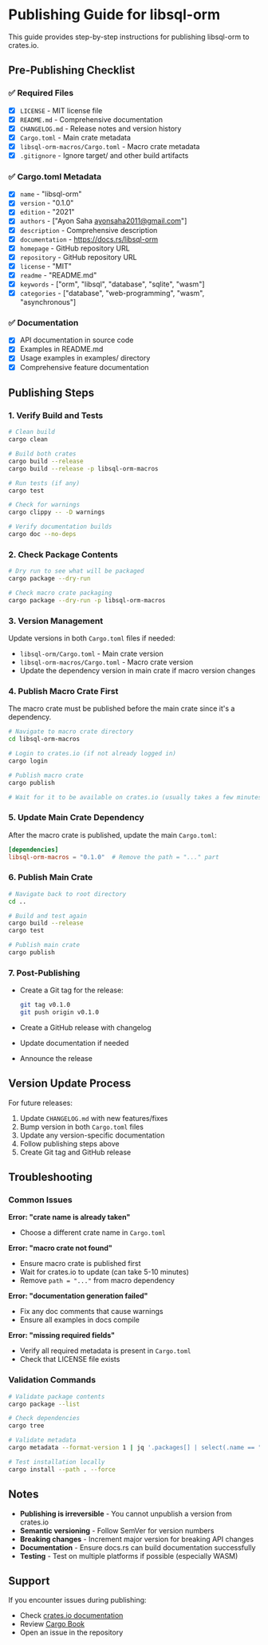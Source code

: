 # Publishing Guide for libsql-orm

This guide provides step-by-step instructions for publishing libsql-orm to crates.io.

## Pre-Publishing Checklist

### ✅ Required Files
- [x] `LICENSE` - MIT license file
- [x] `README.md` - Comprehensive documentation
- [x] `CHANGELOG.md` - Release notes and version history
- [x] `Cargo.toml` - Main crate metadata
- [x] `libsql-orm-macros/Cargo.toml` - Macro crate metadata
- [x] `.gitignore` - Ignore target/ and other build artifacts

### ✅ Cargo.toml Metadata
- [x] `name` - "libsql-orm"
- [x] `version` - "0.1.0"
- [x] `edition` - "2021"
- [x] `authors` - ["Ayon Saha <ayonsaha2011@gmail.com>"]
- [x] `description` - Comprehensive description
- [x] `documentation` - https://docs.rs/libsql-orm
- [x] `homepage` - GitHub repository URL
- [x] `repository` - GitHub repository URL
- [x] `license` - "MIT"
- [x] `readme` - "README.md"
- [x] `keywords` - ["orm", "libsql", "database", "sqlite", "wasm"]
- [x] `categories` - ["database", "web-programming", "wasm", "asynchronous"]

### ✅ Documentation
- [x] API documentation in source code
- [x] Examples in README.md
- [x] Usage examples in examples/ directory
- [x] Comprehensive feature documentation

## Publishing Steps

### 1. Verify Build and Tests

```bash
# Clean build
cargo clean

# Build both crates
cargo build --release
cargo build --release -p libsql-orm-macros

# Run tests (if any)
cargo test

# Check for warnings
cargo clippy -- -D warnings

# Verify documentation builds
cargo doc --no-deps
```

### 2. Check Package Contents

```bash
# Dry run to see what will be packaged
cargo package --dry-run

# Check macro crate packaging
cargo package --dry-run -p libsql-orm-macros
```

### 3. Version Management

Update versions in both `Cargo.toml` files if needed:
- `libsql-orm/Cargo.toml` - Main crate version
- `libsql-orm-macros/Cargo.toml` - Macro crate version
- Update the dependency version in main crate if macro version changes

### 4. Publish Macro Crate First

The macro crate must be published before the main crate since it's a dependency.

```bash
# Navigate to macro crate directory
cd libsql-orm-macros

# Login to crates.io (if not already logged in)
cargo login

# Publish macro crate
cargo publish

# Wait for it to be available on crates.io (usually takes a few minutes)
```

### 5. Update Main Crate Dependency

After the macro crate is published, update the main `Cargo.toml`:

```toml
[dependencies]
libsql-orm-macros = "0.1.0"  # Remove the path = "..." part
```

### 6. Publish Main Crate

```bash
# Navigate back to root directory
cd ..

# Build and test again
cargo build --release
cargo test

# Publish main crate
cargo publish
```

### 7. Post-Publishing

- Create a Git tag for the release:
  ```bash
  git tag v0.1.0
  git push origin v0.1.0
  ```

- Create a GitHub release with changelog
- Update documentation if needed
- Announce the release

## Version Update Process

For future releases:

1. Update `CHANGELOG.md` with new features/fixes
2. Bump version in both `Cargo.toml` files
3. Update any version-specific documentation
4. Follow publishing steps above
5. Create Git tag and GitHub release

## Troubleshooting

### Common Issues

**Error: "crate name is already taken"**
- Choose a different crate name in `Cargo.toml`

**Error: "macro crate not found"**
- Ensure macro crate is published first
- Wait for crates.io to update (can take 5-10 minutes)
- Remove `path = "..."` from macro dependency

**Error: "documentation generation failed"**
- Fix any doc comments that cause warnings
- Ensure all examples in docs compile

**Error: "missing required fields"**
- Verify all required metadata is present in `Cargo.toml`
- Check that LICENSE file exists

### Validation Commands

```bash
# Validate package contents
cargo package --list

# Check dependencies
cargo tree

# Validate metadata
cargo metadata --format-version 1 | jq '.packages[] | select(.name == "libsql-orm")'

# Test installation locally
cargo install --path . --force
```

## Notes

- **Publishing is irreversible** - You cannot unpublish a version from crates.io
- **Semantic versioning** - Follow SemVer for version numbers
- **Breaking changes** - Increment major version for breaking API changes
- **Documentation** - Ensure docs.rs can build documentation successfully
- **Testing** - Test on multiple platforms if possible (especially WASM)

## Support

If you encounter issues during publishing:
- Check [crates.io documentation](https://doc.rust-lang.org/cargo/reference/publishing.html)
- Review [Cargo Book](https://doc.rust-lang.org/cargo/)
- Open an issue in the repository